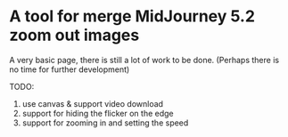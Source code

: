 # A tool for merge MidJourney 5.2 zoom out images

A very basic page, there is still a lot of work to be done.
(Perhaps there is no time for further development)

TODO:
1. use canvas & support video download
1. support for hiding the flicker on the edge
1. support for zooming in and setting the speed